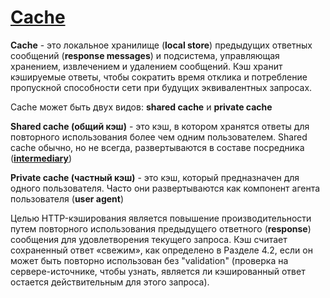 # [Cache](https://www.rfc-editor.org/rfc/rfc9111)

**Cache** - это локальное хранилище (**local store**) предыдущих ответных сообщений (**response messages**) и подсистема, управляющая хранением, извлечением и удалением сообщений. Кэш хранит кэшируемые ответы, чтобы сократить время отклика и потребление пропускной способности сети при будущих эквивалентных запросах.

Cache может быть двух видов: **shared cache** и **private cache**

**Shared cache (общий кэш)** - это кэш, в котором хранятся ответы для повторного использования более чем одним пользователем. Shared cache обычно, но не всегда, развертываются в составе посредника ([**intermediary**](./intermediaries.md))

**Private cache (частный кэш)** - это кэш, который предназначен для одного пользователя. Часто они развертываются как компонент агента пользователя (**user agent**)

Целью HTTP-кэширования является повышение производительности путем повторного использования предыдущего ответного (**response**) сообщения для удовлетворения текущего запроса. Кэш считает сохраненный ответ «свежим», как определено в Разделе 4.2, если он может быть повторно использован без "validation" (проверка на сервере-источнике, чтобы узнать, является ли кэшированный ответ остается действительным для этого запроса).
